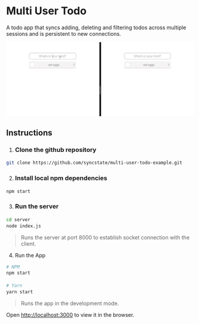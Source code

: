 # Multi User Todo

A todo app that syncs adding, deleting and filtering todos across multiple sessions and is persistent to new connections.

![Mult-User-Todo](./public/images/Todo.gif)

## Instructions

1.  ### Clone the github repository

```bash
git clone https://github.com/syncstate/multi-user-todo-example.git
```

2. ### Install local npm dependencies

```bash
npm start
```

3. ### Run the server

```bash
cd server
node index.js
```

> Runs the server at port 8000 to establish socket connection with the client.

4. Run the App

```bash
# NPM
npm start

# Yarn
yarn start
```

> Runs the app in the development mode.

Open <a href="http://localhost:3000" >http://localhost:3000</a> to view it in the browser.
